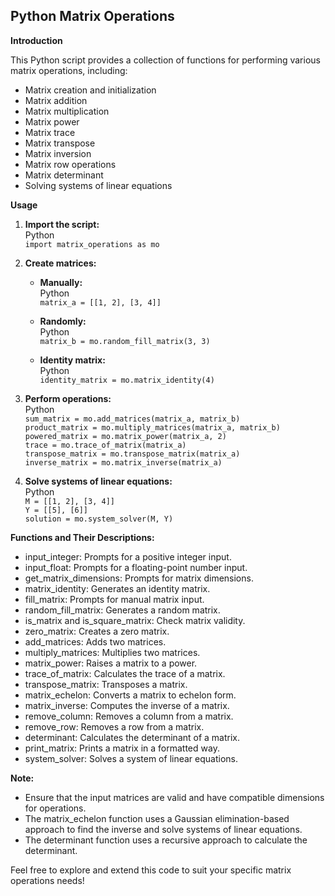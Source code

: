 ## **Python Matrix Operations**

**Introduction**

This Python script provides a collection of functions for performing various matrix operations, including:

* Matrix creation and initialization  
* Matrix addition  
* Matrix multiplication  
* Matrix power  
* Matrix trace  
* Matrix transpose  
* Matrix inversion  
* Matrix row operations  
* Matrix determinant  
* Solving systems of linear equations

**Usage**

1. **Import the script:**  
   Python  
   `import matrix_operations as mo`

2. **Create matrices:**  
   * **Manually:**  
     Python  
     `matrix_a = [[1, 2], [3, 4]]`

   * **Randomly:**  
     Python  
     `matrix_b = mo.random_fill_matrix(3, 3)`

   * **Identity matrix:**  
     Python  
     `identity_matrix = mo.matrix_identity(4)`

3. **Perform operations:**  
   Python  
   `sum_matrix = mo.add_matrices(matrix_a, matrix_b)`  
   `product_matrix = mo.multiply_matrices(matrix_a, matrix_b)`  
   `powered_matrix = mo.matrix_power(matrix_a, 2)`  
   `trace = mo.trace_of_matrix(matrix_a)`  
   `transpose_matrix = mo.transpose_matrix(matrix_a)`  
   `inverse_matrix = mo.matrix_inverse(matrix_a)`

4. **Solve systems of linear equations:**  
   Python  
   `M = [[1, 2], [3, 4]]`  
   `Y = [[5], [6]]`  
   `solution = mo.system_solver(M, Y)`

**Functions and Their Descriptions:**

* input\_integer: Prompts for a positive integer input.  
* input\_float: Prompts for a floating-point number input.  
* get\_matrix\_dimensions: Prompts for matrix dimensions.  
* matrix\_identity: Generates an identity matrix.  
* fill\_matrix: Prompts for manual matrix input.  
* random\_fill\_matrix: Generates a random matrix.  
* is\_matrix and is\_square\_matrix: Check matrix validity.  
* zero\_matrix: Creates a zero matrix.  
* add\_matrices: Adds two matrices.  
* multiply\_matrices: Multiplies two matrices.  
* matrix\_power: Raises a matrix to a power.  
* trace\_of\_matrix: Calculates the trace of a matrix.  
* transpose\_matrix: Transposes a matrix.  
* matrix\_echelon: Converts a matrix to echelon form.  
* matrix\_inverse: Computes the inverse of a matrix.  
* remove\_column: Removes a column from a matrix.  
* remove\_row: Removes a row from a matrix.  
* determinant: Calculates the determinant of a matrix.  
* print\_matrix: Prints a matrix in a formatted way.  
* system\_solver: Solves a system of linear equations.

**Note:**

* Ensure that the input matrices are valid and have compatible dimensions for operations.  
* The matrix\_echelon function uses a Gaussian elimination-based approach to find the inverse and solve systems of linear equations.  
* The determinant function uses a recursive approach to calculate the determinant.

Feel free to explore and extend this code to suit your specific matrix operations needs\!